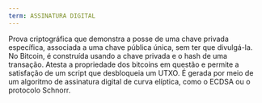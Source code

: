 ```yaml
---
term: ASSINATURA DIGITAL
---
```


Prova criptográfica que demonstra a posse de uma chave privada específica, associada a uma chave pública única, sem ter que divulgá-la. No Bitcoin, é construída usando a chave privada e o hash de uma transação. Atesta a propriedade dos bitcoins em questão e permite a satisfação de um script que desbloqueia um UTXO. É gerada por meio de um algoritmo de assinatura digital de curva elíptica, como o ECDSA ou o protocolo Schnorr.